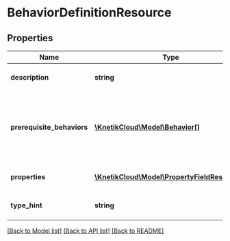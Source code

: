 # BehaviorDefinitionResource

## Properties
Name | Type | Description | Notes
------------ | ------------- | ------------- | -------------
**description** | **string** | Description of the behavior | [optional] 
**prerequisite_behaviors** | [**\KnetikCloud\Model\Behavior[]**](Behavior.md) | Pre-requisite behaviors that an item must have in order to also have this behavior | [optional] 
**properties** | [**\KnetikCloud\Model\PropertyFieldResource[]**](PropertyFieldResource.md) | Configurable properties of the behavior | 
**type_hint** | **string** | The behavior type | 

[[Back to Model list]](../README.md#documentation-for-models) [[Back to API list]](../README.md#documentation-for-api-endpoints) [[Back to README]](../README.md)


